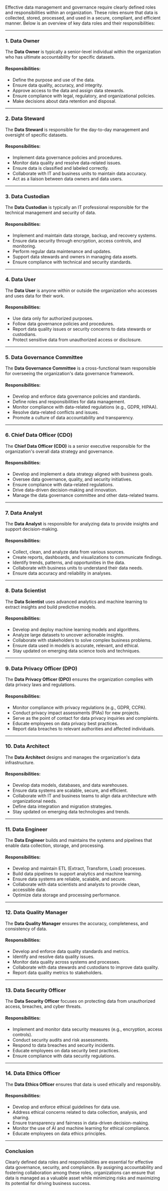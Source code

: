Effective data management and governance require clearly defined roles and responsibilities within an organization. These roles ensure that data is collected, stored, processed, and used in a secure, compliant, and efficient manner. Below is an overview of key data roles and their responsibilities:

---

### **1. Data Owner**
The **Data Owner** is typically a senior-level individual within the organization who has ultimate accountability for specific datasets.

#### **Responsibilities:**
   - Define the purpose and use of the data.
   - Ensure data quality, accuracy, and integrity.
   - Approve access to the data and assign data stewards.
   - Ensure compliance with legal, regulatory, and organizational policies.
   - Make decisions about data retention and disposal.

---

### **2. Data Steward**
The **Data Steward** is responsible for the day-to-day management and oversight of specific datasets.

#### **Responsibilities:**
   - Implement data governance policies and procedures.
   - Monitor data quality and resolve data-related issues.
   - Ensure data is classified and labeled correctly.
   - Collaborate with IT and business units to maintain data accuracy.
   - Act as a liaison between data owners and data users.

---

### **3. Data Custodian**
The **Data Custodian** is typically an IT professional responsible for the technical management and security of data.

#### **Responsibilities:**
   - Implement and maintain data storage, backup, and recovery systems.
   - Ensure data security through encryption, access controls, and monitoring.
   - Perform regular data maintenance and updates.
   - Support data stewards and owners in managing data assets.
   - Ensure compliance with technical and security standards.

---

### **4. Data User**
The **Data User** is anyone within or outside the organization who accesses and uses data for their work.

#### **Responsibilities:**
   - Use data only for authorized purposes.
   - Follow data governance policies and procedures.
   - Report data quality issues or security concerns to data stewards or custodians.
   - Protect sensitive data from unauthorized access or disclosure.

---

### **5. Data Governance Committee**
The **Data Governance Committee** is a cross-functional team responsible for overseeing the organization's data governance framework.

#### **Responsibilities:**
   - Develop and enforce data governance policies and standards.
   - Define roles and responsibilities for data management.
   - Monitor compliance with data-related regulations (e.g., GDPR, HIPAA).
   - Resolve data-related conflicts and issues.
   - Promote a culture of data accountability and transparency.

---

### **6. Chief Data Officer (CDO)**
The **Chief Data Officer (CDO)** is a senior executive responsible for the organization's overall data strategy and governance.

#### **Responsibilities:**
   - Develop and implement a data strategy aligned with business goals.
   - Oversee data governance, quality, and security initiatives.
   - Ensure compliance with data-related regulations.
   - Drive data-driven decision-making and innovation.
   - Manage the data governance committee and other data-related teams.

---

### **7. Data Analyst**
The **Data Analyst** is responsible for analyzing data to provide insights and support decision-making.

#### **Responsibilities:**
   - Collect, clean, and analyze data from various sources.
   - Create reports, dashboards, and visualizations to communicate findings.
   - Identify trends, patterns, and opportunities in the data.
   - Collaborate with business units to understand their data needs.
   - Ensure data accuracy and reliability in analyses.

---

### **8. Data Scientist**
The **Data Scientist** uses advanced analytics and machine learning to extract insights and build predictive models.

#### **Responsibilities:**
   - Develop and deploy machine learning models and algorithms.
   - Analyze large datasets to uncover actionable insights.
   - Collaborate with stakeholders to solve complex business problems.
   - Ensure data used in models is accurate, relevant, and ethical.
   - Stay updated on emerging data science tools and techniques.

---

### **9. Data Privacy Officer (DPO)**
The **Data Privacy Officer (DPO)** ensures the organization complies with data privacy laws and regulations.

#### **Responsibilities:**
   - Monitor compliance with privacy regulations (e.g., GDPR, CCPA).
   - Conduct privacy impact assessments (PIAs) for new projects.
   - Serve as the point of contact for data privacy inquiries and complaints.
   - Educate employees on data privacy best practices.
   - Report data breaches to relevant authorities and affected individuals.

---

### **10. Data Architect**
The **Data Architect** designs and manages the organization's data infrastructure.

#### **Responsibilities:**
   - Develop data models, databases, and data warehouses.
   - Ensure data systems are scalable, secure, and efficient.
   - Collaborate with IT and business teams to align data architecture with organizational needs.
   - Define data integration and migration strategies.
   - Stay updated on emerging data technologies and trends.

---

### **11. Data Engineer**
The **Data Engineer** builds and maintains the systems and pipelines that enable data collection, storage, and processing.

#### **Responsibilities:**
   - Develop and maintain ETL (Extract, Transform, Load) processes.
   - Build data pipelines to support analytics and machine learning.
   - Ensure data systems are reliable, scalable, and secure.
   - Collaborate with data scientists and analysts to provide clean, accessible data.
   - Optimize data storage and processing performance.

---

### **12. Data Quality Manager**
The **Data Quality Manager** ensures the accuracy, completeness, and consistency of data.

#### **Responsibilities:**
   - Develop and enforce data quality standards and metrics.
   - Identify and resolve data quality issues.
   - Monitor data quality across systems and processes.
   - Collaborate with data stewards and custodians to improve data quality.
   - Report data quality metrics to stakeholders.

---

### **13. Data Security Officer**
The **Data Security Officer** focuses on protecting data from unauthorized access, breaches, and cyber threats.

#### **Responsibilities:**
   - Implement and monitor data security measures (e.g., encryption, access controls).
   - Conduct security audits and risk assessments.
   - Respond to data breaches and security incidents.
   - Educate employees on data security best practices.
   - Ensure compliance with data security regulations.

---

### **14. Data Ethics Officer**
The **Data Ethics Officer** ensures that data is used ethically and responsibly.

#### **Responsibilities:**
   - Develop and enforce ethical guidelines for data use.
   - Address ethical concerns related to data collection, analysis, and sharing.
   - Ensure transparency and fairness in data-driven decision-making.
   - Monitor the use of AI and machine learning for ethical compliance.
   - Educate employees on data ethics principles.

---

### **Conclusion**
Clearly defined data roles and responsibilities are essential for effective data governance, security, and compliance. By assigning accountability and fostering collaboration among these roles, organizations can ensure that data is managed as a valuable asset while minimizing risks and maximizing its potential for driving business success.
